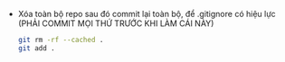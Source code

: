 
- Xóa toàn bộ repo sau đó commit lại toàn bộ, để .gitignore có hiệu lực (PHẢI COMMIT MỌI THỨ TRƯỚC KHI LÀM CÁI NÀY)
	```bash
	git rm -rf --cached .
	git add .
	```